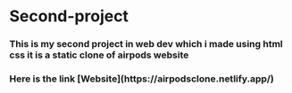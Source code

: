 # Second-project
<h3>This is my second project in web dev which i made using html css it is a static clone of airpods website</h3>
<h3>Here is the link [Website](https://airpodsclone.netlify.app/)</h3>

